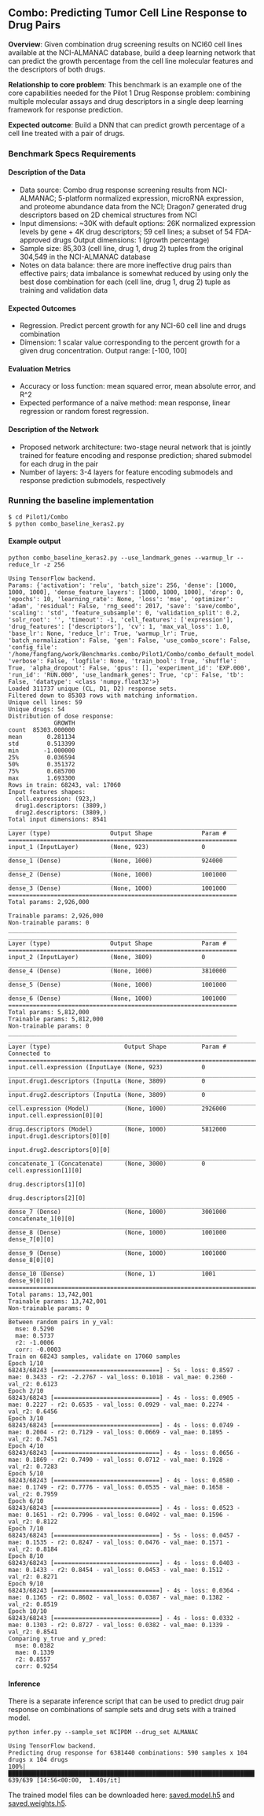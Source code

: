 ## Combo: Predicting Tumor Cell Line Response to Drug Pairs

**Overview**: Given combination drug screening results on NCI60 cell lines available at the NCI-ALMANAC database, build a deep learning network that can predict the growth percentage from the cell line molecular features and the descriptors of both drugs.

**Relationship to core problem**: This benchmark is an example one of the core capabilities needed for the Pilot 1 Drug Response problem: combining multiple molecular assays and drug descriptors in a single deep learning framework for response prediction.

**Expected outcome**: Build a DNN that can predict growth percentage of a cell line treated with a pair of drugs.

### Benchmark Specs Requirements

#### Description of the Data
* Data source: Combo drug response screening results from NCI-ALMANAC; 5-platform normalized expression, microRNA expression, and proteome abundance data from the NCI; Dragon7 generated drug descriptors based on 2D chemical structures from NCI
* Input dimensions: ~30K with default options: 26K normalized expression levels by gene + 4K drug descriptors; 59 cell lines; a subset of 54 FDA-approved drugs
Output dimensions: 1 (growth percentage)
* Sample size: 85,303 (cell line, drug 1, drug 2) tuples from the original 304,549 in the NCI-ALMANAC database
* Notes on data balance: there are more ineffective drug pairs than effective pairs; data imbalance is somewhat reduced by using only the best dose combination for each (cell line, drug 1, drug 2) tuple as training and validation data

#### Expected Outcomes
* Regression. Predict percent growth for any NCI-60 cell line and drugs combination
* Dimension: 1 scalar value corresponding to the percent growth for a given drug concentration. Output range: [-100, 100]

#### Evaluation Metrics
* Accuracy or loss function: mean squared error, mean absolute error, and R^2
* Expected performance of a naïve method: mean response, linear regression or random forest regression.

#### Description of the Network
* Proposed network architecture: two-stage neural network that is jointly trained for feature encoding and response prediction; shared submodel for each drug in the pair
* Number of layers: 3-4 layers for feature encoding submodels and response prediction submodels, respectively

### Running the baseline implementation

```
$ cd Pilot1/Combo
$ python combo_baseline_keras2.py
```

#### Example output
```
python combo_baseline_keras2.py --use_landmark_genes --warmup_lr --reduce_lr -z 256

Using TensorFlow backend.
Params: {'activation': 'relu', 'batch_size': 256, 'dense': [1000, 1000, 1000], 'dense_feature_layers': [1000, 1000, 1000], 'drop': 0, 'epochs': 10, 'learning_rate': None, 'loss': 'mse', 'optimizer': 'adam', 'residual': False, 'rng_seed': 2017, 'save': 'save/combo', 'scaling': 'std', 'feature_subsample': 0, 'validation_split': 0.2, 'solr_root': '', 'timeout': -1, 'cell_features': ['expression'], 'drug_features': ['descriptors'], 'cv': 1, 'max_val_loss': 1.0, 'base_lr': None, 'reduce_lr': True, 'warmup_lr': True, 'batch_normalization': False, 'gen': False, 'use_combo_score': False, 'config_file': '/home/fangfang/work/Benchmarks.combo/Pilot1/Combo/combo_default_model.txt', 'verbose': False, 'logfile': None, 'train_bool': True, 'shuffle': True, 'alpha_dropout': False, 'gpus': [], 'experiment_id': 'EXP.000', 'run_id': 'RUN.000', 'use_landmark_genes': True, 'cp': False, 'tb': False, 'datatype': <class 'numpy.float32'>}
Loaded 311737 unique (CL, D1, D2) response sets.
Filtered down to 85303 rows with matching information.
Unique cell lines: 59
Unique drugs: 54
Distribution of dose response:
             GROWTH
count  85303.000000
mean       0.281134
std        0.513399
min       -1.000000
25%        0.036594
50%        0.351372
75%        0.685700
max        1.693300
Rows in train: 68243, val: 17060
Input features shapes:
  cell.expression: (923,)
  drug1.descriptors: (3809,)
  drug2.descriptors: (3809,)
Total input dimensions: 8541
_________________________________________________________________
Layer (type)                 Output Shape              Param #
=================================================================
input_1 (InputLayer)         (None, 923)               0
_________________________________________________________________
dense_1 (Dense)              (None, 1000)              924000
_________________________________________________________________
dense_2 (Dense)              (None, 1000)              1001000
_________________________________________________________________
dense_3 (Dense)              (None, 1000)              1001000
=================================================================
Total params: 2,926,000

Trainable params: 2,926,000
Non-trainable params: 0
_________________________________________________________________
_________________________________________________________________
Layer (type)                 Output Shape              Param #
=================================================================
input_2 (InputLayer)         (None, 3809)              0
_________________________________________________________________
dense_4 (Dense)              (None, 1000)              3810000
_________________________________________________________________
dense_5 (Dense)              (None, 1000)              1001000
_________________________________________________________________
dense_6 (Dense)              (None, 1000)              1001000
=================================================================
Total params: 5,812,000
Trainable params: 5,812,000
Non-trainable params: 0
_________________________________________________________________
____________________________________________________________________________________________________
Layer (type)                     Output Shape          Param #     Connected to
====================================================================================================
input.cell.expression (InputLaye (None, 923)           0
____________________________________________________________________________________________________
input.drug1.descriptors (InputLa (None, 3809)          0
____________________________________________________________________________________________________
input.drug2.descriptors (InputLa (None, 3809)          0
____________________________________________________________________________________________________
cell.expression (Model)          (None, 1000)          2926000     input.cell.expression[0][0]
____________________________________________________________________________________________________
drug.descriptors (Model)         (None, 1000)          5812000     input.drug1.descriptors[0][0]
                                                                   input.drug2.descriptors[0][0]
____________________________________________________________________________________________________
concatenate_1 (Concatenate)      (None, 3000)          0           cell.expression[1][0]
                                                                   drug.descriptors[1][0]
                                                                   drug.descriptors[2][0]
____________________________________________________________________________________________________
dense_7 (Dense)                  (None, 1000)          3001000     concatenate_1[0][0]
____________________________________________________________________________________________________
dense_8 (Dense)                  (None, 1000)          1001000     dense_7[0][0]
____________________________________________________________________________________________________
dense_9 (Dense)                  (None, 1000)          1001000     dense_8[0][0]
____________________________________________________________________________________________________
dense_10 (Dense)                 (None, 1)             1001        dense_9[0][0]
====================================================================================================
Total params: 13,742,001
Trainable params: 13,742,001
Non-trainable params: 0
____________________________________________________________________________________________________
Between random pairs in y_val:
  mse: 0.5290
  mae: 0.5737
  r2: -1.0006
  corr: -0.0003
Train on 68243 samples, validate on 17060 samples
Epoch 1/10
68243/68243 [==============================] - 5s - loss: 0.8597 - mae: 0.3433 - r2: -2.2767 - val_loss: 0.1018 - val_mae: 0.2360 - val_r2: 0.6123
Epoch 2/10
68243/68243 [==============================] - 4s - loss: 0.0905 - mae: 0.2227 - r2: 0.6535 - val_loss: 0.0929 - val_mae: 0.2274 - val_r2: 0.6456
Epoch 3/10
68243/68243 [==============================] - 4s - loss: 0.0749 - mae: 0.2004 - r2: 0.7129 - val_loss: 0.0669 - val_mae: 0.1895 - val_r2: 0.7451
Epoch 4/10
68243/68243 [==============================] - 4s - loss: 0.0656 - mae: 0.1869 - r2: 0.7490 - val_loss: 0.0712 - val_mae: 0.1928 - val_r2: 0.7283
Epoch 5/10
68243/68243 [==============================] - 4s - loss: 0.0580 - mae: 0.1749 - r2: 0.7776 - val_loss: 0.0535 - val_mae: 0.1658 - val_r2: 0.7959
Epoch 6/10
68243/68243 [==============================] - 4s - loss: 0.0523 - mae: 0.1651 - r2: 0.7996 - val_loss: 0.0492 - val_mae: 0.1596 - val_r2: 0.8122
Epoch 7/10
68243/68243 [==============================] - 5s - loss: 0.0457 - mae: 0.1535 - r2: 0.8247 - val_loss: 0.0476 - val_mae: 0.1571 - val_r2: 0.8184
Epoch 8/10
68243/68243 [==============================] - 4s - loss: 0.0403 - mae: 0.1433 - r2: 0.8454 - val_loss: 0.0453 - val_mae: 0.1512 - val_r2: 0.8271
Epoch 9/10
68243/68243 [==============================] - 4s - loss: 0.0364 - mae: 0.1365 - r2: 0.8602 - val_loss: 0.0387 - val_mae: 0.1382 - val_r2: 0.8519
Epoch 10/10
68243/68243 [==============================] - 4s - loss: 0.0332 - mae: 0.1303 - r2: 0.8727 - val_loss: 0.0382 - val_mae: 0.1339 - val_r2: 0.8541
Comparing y_true and y_pred:
  mse: 0.0382
  mae: 0.1339
  r2: 0.8557
  corr: 0.9254
```

#### Inference

There is a separate inference script that can be used to predict drug pair response on combinations of sample sets and drug sets with a trained model.
```
python infer.py --sample_set NCIPDM --drug_set ALMANAC

Using TensorFlow backend.
Predicting drug response for 6381440 combinations: 590 samples x 104 drugs x 104 drugs
100%|██████████████████████████████████████████████████████████████████████| 639/639 [14:56<00:00,  1.40s/it]
```
The trained model files can be downloaded here: [saved.model.h5](http://ftp.mcs.anl.gov/pub/candle/public/benchmarks/Pilot1/combo/saved.model.h5) and [saved.weights.h5](http://ftp.mcs.anl.gov/pub/candle/public/benchmarks/Pilot1/combo/saved.weights.h5).


